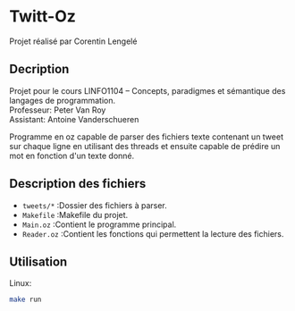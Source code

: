 # Twitt-Oz

Projet réalisé par Corentin Lengelé

## Decription
Projet pour le cours LINFO1104 – Concepts, paradigmes et sémantique des langages de programmation.  
Professeur: Peter Van Roy  
Assistant:  Antoine Vanderschueren

Programme en oz capable de parser des fichiers texte contenant un tweet sur chaque ligne en utilisant des threads et ensuite capable de prédire un mot en fonction d'un texte donné.

## Description des fichiers

- `tweets/*`  :Dossier des fichiers à parser.
- `Makefile`  :Makefile du projet.
- `Main.oz`   :Contient le programme principal.
- `Reader.oz` :Contient les fonctions qui permettent la lecture des fichiers.

## Utilisation
Linux:

```bash
make run
```
